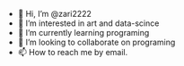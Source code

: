 - 👋 Hi, I’m @zari2222
- 👀 I’m interested in art and  data-scince
- 🌱 I’m currently learning programing
- 💞️ I’m looking to collaborate on programing
- 📫 How to reach me by email.

<!---
zari2222/zari2222 is a ✨ special ✨ repository because its `README.md` (this file) appears on your GitHub profile.
You can click the Preview link to take a look at your changes.
--->
